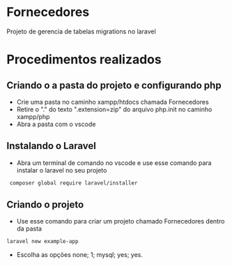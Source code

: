 # Fornecedores
Projeto de  gerencia de tabelas migrations no laravel

# Procedimentos realizados

## Criando o a pasta do projeto e configurando php
 - Crie uma pasta no caminho xampp/htdocs chamada Fornecedores
 - Retire o "." do texto ".extension=zip" do arquivo php.init no caminho xampp/php
 - Abra a pasta com o vscode

## Instalando o Laravel
  - Abra um terminal de comando no vscode e use esse comando para instalar o laravel no seu projeto
 ```bash
  composer global require laravel/installer
 ```

 ## Criando o projeto
 - Use esse comando para criar um projeto chamado Fornecedores dentro da pasta
 ```bash 
 laravel new example-app
 ```
 - Escolha as opções none; 1; mysql; yes; yes.
